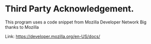 # Third Party Acknowledgement.
This program uses a code snippet from Mozilla Developer Network
Big thanks to Mozilla

Link:
https://developer.mozilla.org/en-US/docs/